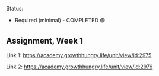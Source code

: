 Status: 
- Required (minimal) - COMPLETED 🟢

Assignment, Week 1
----------------------------------------
Link 1: https://academy.growthhungry.life/unit/view/id:2975

Link 2: https://academy.growthhungry.life/unit/view/id:2976